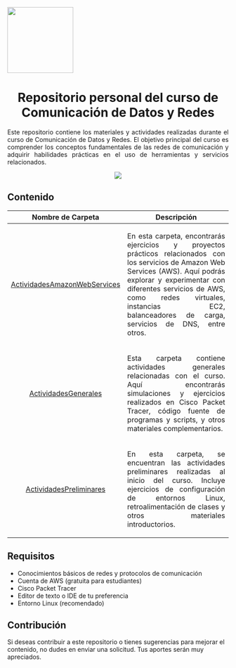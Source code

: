 <p align="left">
  <img src="https://semanadelcannabis.cayetano.edu.pe/assets/img/logo-upch.png" width="150">
  <h1 align="center">Repositorio personal del curso de Comunicación de Datos y Redes</h1>
</p>
<p align="justify">
Este repositorio contiene los materiales y actividades realizadas durante el curso de Comunicación de Datos y Redes. El objetivo principal del curso es comprender los conceptos fundamentales de las redes de comunicación y adquirir habilidades prácticas en el uso de herramientas y servicios relacionados.</p>

<p align= "center">
  <img src="https://github.com/EdwinJaraOFC/CDRPersonal/assets/150296803/bf5121de-8d54-4736-8426-411938176950">
</p>

## Contenido
| Nombre de Carpeta  | Descripción  |
| :------------: | :------------: |
| <a href="ActividadesAmazonWebServices">ActividadesAmazonWebServices</a>  | <p align="justify">En esta carpeta, encontrarás ejercicios y proyectos prácticos relacionados con los servicios de Amazon Web Services (AWS). Aquí podrás explorar y experimentar con diferentes servicios de AWS, como redes virtuales, instancias EC2, balanceadores de carga, servicios de DNS, entre otros.</p>  |
| <a href="ActividadesGenerales">ActividadesGenerales</a>  | <p align="justify">Esta carpeta contiene actividades generales relacionadas con el curso. Aquí encontrarás simulaciones y ejercicios realizados en Cisco Packet Tracer, código fuente de programas y scripts, y otros materiales complementarios.</p>  |
| <a href="ActividadesPreliminares">ActividadesPreliminares</a>  | <p align="justify">En esta carpeta, se encuentran las actividades preliminares realizadas al inicio del curso. Incluye ejercicios de configuración de entornos Linux, retroalimentación de clases y otros materiales introductorios.</p>  |

## Requisitos
- Conocimientos básicos de redes y protocolos de comunicación
- Cuenta de AWS (gratuita para estudiantes)
- Cisco Packet Tracer
- Editor de texto o IDE de tu preferencia
- Entorno Linux (recomendado)

## Contribución
Si deseas contribuir a este repositorio o tienes sugerencias para mejorar el contenido, no dudes en enviar una solicitud. Tus aportes serán muy apreciados.
